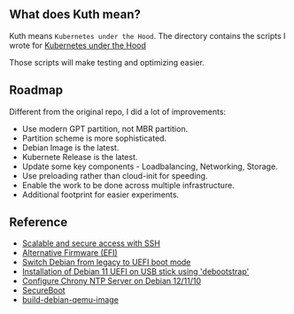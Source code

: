 ## What does Kuth mean?

Kuth means `Kubernetes under the Hood`.
The directory contains the scripts I wrote for [Kubernetes under the Hood](https://github.com/mvallim/kubernetes-under-the-hood)

Those scripts will make testing and optimizing easier.

## Roadmap

Different from the original repo, I did a lot of  improvements:
- Use modern GPT partition, not MBR partition.
- Partition scheme is more sophisticated.
- Debian Image is the latest.
- Kubernete Release is the latest.
- Update some key components - Loadbalancing, Networking, Storage.
- Use preloading rather than cloud-init for speeding.
- Enable the work to be done across multiple infrastructure.
- Additional footprint for easier experiments.

## Reference
- [Scalable and secure access with SSH](https://engineering.fb.com/2016/09/12/security/scalable-and-secure-access-with-ssh/)
- [Alternative Firmware (EFI)](https://docs.oracle.com/en/virtualization/virtualbox/6.0/user/efi.html#efividmode)
- [Switch Debian from legacy to UEFI boot mode](https://blog.getreu.net/projects/legacy-to-uefi-boot/#_create_a_gpt_partition_table)
- [Installation of Debian 11 UEFI on USB stick using 'debootstrap'](https://ivanb.neocities.org/blogs/y2022/debootstrap)
- [Configure Chrony NTP Server on Debian 12/11/10](https://techviewleo.com/how-to-configure-chrony-ntp-server-on-debian/)
- [SecureBoot](https://wiki.debian.org/SecureBoot)
- [build-debian-qemu-image](https://github.com/loz-hurst/build-debian-qemu-image/blob/master/build-debian-image)  
